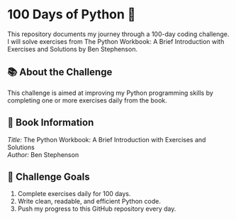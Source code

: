 # 100 Days of Python 🐍  
This repository documents my journey through a 100-day coding challenge. I will solve exercises from The Python Workbook: A Brief Introduction with Exercises and Solutions by Ben Stephenson.

## 📚 About the Challenge  
This challenge is aimed at improving my Python programming skills by completing one or more exercises daily from the book.

## 📖 Book Information  
*Title:* The Python Workbook: A Brief Introduction with Exercises and Solutions  
*Author:* Ben Stephenson  

## 🚀 Challenge Goals  
1. Complete exercises daily for 100 days.  
2. Write clean, readable, and efficient Python code.  
3. Push my progress to this GitHub repository every day.
